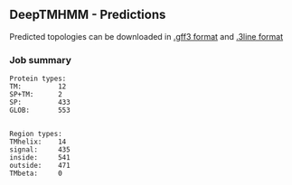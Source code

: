 ## DeepTMHMM - Predictions
Predicted topologies can be downloaded in [.gff3 format](TMRs.gff3) and [.3line format](predicted_topologies.3line)
### Job summary
```
Protein types:
TM:			12
SP+TM:		2
SP:			433
GLOB:		553


Region types:
TMhelix:	14
signal:		435
inside:		541
outside:	471
TMbeta:		0
```
